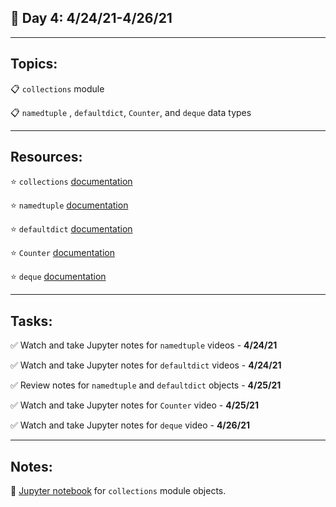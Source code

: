 ## :calendar: Day 4: 4/24/21-4/26/21

---

## Topics:

:clipboard: `collections` module

:clipboard: `namedtuple` ,  `defaultdict`, `Counter`, and `deque` data types

---

## Resources:

:star:  `collections` [documentation](https://docs.python.org/3/library/collections.html)

:star:  `namedtuple` [documentation](https://docs.python.org/3/library/collections.html#collections.namedtuple)

:star:  `defaultdict` [documentation](https://docs.python.org/3/library/collections.html#collections.defaultdict)

:star:  `Counter` [documentation](https://docs.python.org/3/library/collections.html#collections.Counter)

:star:  `deque` [documentation](https://docs.python.org/3/library/collections.html#collections.deque)

---

## Tasks:

:white_check_mark: Watch and take Jupyter notes for `namedtuple` videos - **4/24/21**

:white_check_mark: Watch and take Jupyter notes for `defaultdict` videos - **4/24/21**

:white_check_mark: Review notes for `namedtuple` and `defaultdict` objects - **4/25/21**

:white_check_mark: Watch and take Jupyter notes for `Counter` video - **4/25/21**

:white_check_mark: Watch and take Jupyter notes for `deque` video - **4/26/21**

---

## Notes:

:telescope: [Jupyter notebook](collections.ipynb) for `collections` module objects.

